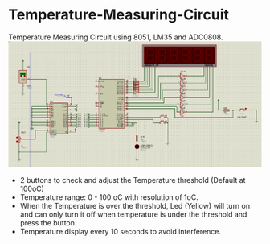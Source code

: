 # Temperature-Measuring-Circuit
Temperature Measuring Circuit using 8051, LM35 and ADC0808.
![plot](https://github.com/PhamVietThinh2803/Temperature-Measuring-Circuit/blob/main/Simulation%20Circuit.png)
+ 2 buttons to check and adjust the Temperature threshold (Default at 100oC)
+ Temperature range: 0 - 100 oC with resolution of 1oC.
+ When the Temperature is over the threshold, Led (Yellow) will turn on and can only turn it off when temperature is under the threshold and press the button.
+ Temperature display every 10 seconds to avoid interference.
